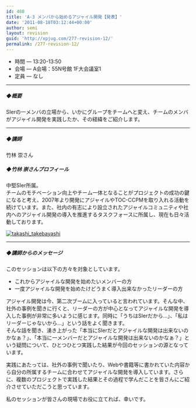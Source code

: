 ```yaml
---
id: 480
title: 'A-3 メンバから始めるアジャイル開発【発表】'
date: '2011-08-18T03:12:44+00:00'
author: semi
layout: revision
guid: 'http://xpjug.com/277-revision-12/'
permalink: /277-revision-12/
---
```


- 時間 — 13:20-13:50
- 会場 — A会場：55N号館 1F大会議室1
- 定員 — なし

---

##### ◆概要

SIerの一メンバの立場から、いかにグループをチームへと変え、チームのメンバがアジャイル開発を実践したか、その経緯をご紹介します。

---

##### ◆講師

竹林 崇さん

##### ◆竹林 崇さんプロフィール

中堅SIer所属。  
チームのモチベーション向上やチーム一体となることがプロジェクトの成功の鍵になると考え、2007年より開発にアジャイルやTOC-CCPMを取り入れる活動を続けています。また、社内の有志により設立されたアジャイルコミュニティや社内へのアジャイル開発の導入を推進するタスクフォースに所属し、現在も日々活動しております。

[![](http://xpjug.com/wp-content/uploads/2011/08/takashi_takebayashi-150x150.png "takashi_takebayashi")](http://xpjug.com/wp-content/uploads/2011/08/takashi_takebayashi.png)

---

##### ◆講師からのメッセージ

このセッションは以下の方々を対象としています。

- これからアジャイルな開発を始めたいメンバーの方
- 一度アジャイルな開発を始めたけどうまく導入出来なかったリーダーの方

アジャイル開発は今、第二次ブームに入っていると言われています。そんな中、社外の事例を聞きに行くと、リーダーの方が中心となってアジャイルな開発を導入した事例が非常に多いように感じます。同時に「うちはSIerだから…」、「私はリーダーじゃないから…」という話をよく聞きます。  
そんな話を聞き、湧き上がった「本当にSIerだとアジャイルな開発は出来ないのかなぁ？」、「本当に一メンバーだとアジャイルな開発は出来ないのかなぁ？」という疑問について、ひとつひとつ実践した結果が今回のセッションの源となっています。

実践にあたっては、社外の事例で聞いたり、Webや書籍等に書かれていた内容から自分の所属するチームに合わせてアジャイルな開発を導入しています。さらに、複数のプロジェクトで実践した結果とその過程で学んだことを皆さんにご紹介させていただこうと思っています。

私のセッションが皆さんの現場でお役に立てれば、幸いです。